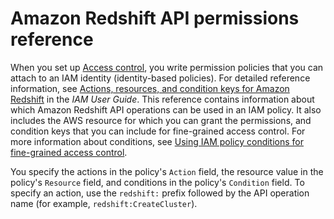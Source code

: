 # Amazon Redshift API permissions reference<a name="redshift-policy-resources.resource-permissions"></a>

When you set up [Access control](redshift-iam-authentication-access-control.md#redshift-iam-accesscontrol), you write permission policies that you can attach to an IAM identity \(identity\-based policies\)\. For detailed reference information, see [Actions, resources, and condition keys for Amazon Redshift](https://docs.aws.amazon.com/IAM/latest/UserGuide/list_amazonredshift.html) in the *IAM User Guide*\. This reference contains information about which Amazon Redshift API operations can be used in an IAM policy\. It also includes the AWS resource for which you can grant the permissions, and condition keys that you can include for fine\-grained access control\. For more information about conditions, see [Using IAM policy conditions for fine\-grained access control](redshift-iam-access-control-overview.md#redshift-policy-resources.conditions)\. 

You specify the actions in the policy's `Action` field, the resource value in the policy's `Resource` field, and conditions in the policy's `Condition` field\. To specify an action, use the `redshift:` prefix followed by the API operation name \(for example, `redshift:CreateCluster`\)\.